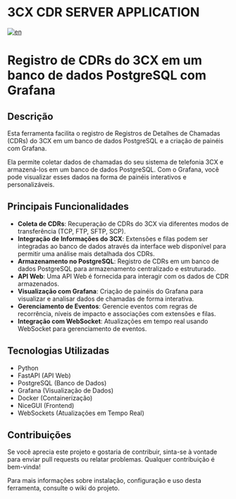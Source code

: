 # 3CX CDR SERVER APPLICATION

[![en](https://img.shields.io/badge/lang-en-red.svg)](https://github.com/dorel14/3CX-Cdr-Tcp-Server/blob/master/README.md)

# Registro de CDRs do 3CX em um banco de dados PostgreSQL com Grafana

## Descrição

Esta ferramenta facilita o registro de Registros de Detalhes de Chamadas (CDRs) do 3CX em um banco de dados PostgreSQL e a criação de painéis com Grafana.

Ela permite coletar dados de chamadas do seu sistema de telefonia 3CX e armazená-los em um banco de dados PostgreSQL. Com o Grafana, você pode visualizar esses dados na forma de painéis interativos e personalizáveis.

## Principais Funcionalidades

- **Coleta de CDRs**: Recuperação de CDRs do 3CX via diferentes modos de transferência (TCP, FTP, SFTP, SCP).
- **Integração de Informações do 3CX**: Extensões e filas podem ser integradas ao banco de dados através da interface web disponível para permitir uma análise mais detalhada dos CDRs.
- **Armazenamento no PostgreSQL**: Registro de CDRs em um banco de dados PostgreSQL para armazenamento centralizado e estruturado.
- **API Web**: Uma API Web é fornecida para interagir com os dados de CDR armazenados.
- **Visualização com Grafana**: Criação de painéis do Grafana para visualizar e analisar dados de chamadas de forma interativa.
- **Gerenciamento de Eventos**: Gerencie eventos com regras de recorrência, níveis de impacto e associações com extensões e filas.
- **Integração com WebSocket**: Atualizações em tempo real usando WebSocket para gerenciamento de eventos.

## Tecnologias Utilizadas

- Python
- FastAPI (API Web)
- PostgreSQL (Banco de Dados)
- Grafana (Visualização de Dados)
- Docker (Containerização)
- NiceGUI (Frontend)
- WebSockets (Atualizações em Tempo Real)

## Contribuições

Se você aprecia este projeto e gostaria de contribuir, sinta-se à vontade para enviar pull requests ou relatar problemas. Qualquer contribuição é bem-vinda!

Para mais informações sobre instalação, configuração e uso desta ferramenta, consulte o wiki do projeto.

